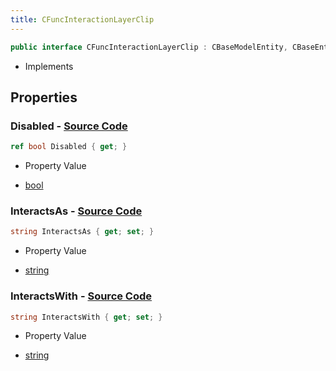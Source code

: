 ```yaml
---
title: CFuncInteractionLayerClip
---
```


```csharp
public interface CFuncInteractionLayerClip : CBaseModelEntity, CBaseEntity, CEntityInstance, ISchemaClass<CEntityInstance>, ISchemaClass<CBaseEntity>, ISchemaClass<CBaseModelEntity>, ISchemaClass<CFuncInteractionLayerClip>, ISchemaField, ISchemaClass, INativeHandle
```

- Implements

## Properties

### **Disabled** - [Source Code](https://github.com/swiftly-solution/swiftlys2/blob/main/managed/src/SwiftlyS2.Generated/Schemas/Interfaces/CFuncInteractionLayerClip.cs#L16)

```csharp
ref bool Disabled { get; }
```

- Property Value

- [bool](https://learn.microsoft.com/dotnet/api/system.boolean)

### **InteractsAs** - [Source Code](https://github.com/swiftly-solution/swiftlys2/blob/main/managed/src/SwiftlyS2.Generated/Schemas/Interfaces/CFuncInteractionLayerClip.cs#L18)

```csharp
string InteractsAs { get; set; }
```

- Property Value

- [string](https://learn.microsoft.com/dotnet/api/system.string)

### **InteractsWith** - [Source Code](https://github.com/swiftly-solution/swiftlys2/blob/main/managed/src/SwiftlyS2.Generated/Schemas/Interfaces/CFuncInteractionLayerClip.cs#L20)

```csharp
string InteractsWith { get; set; }
```

- Property Value

- [string](https://learn.microsoft.com/dotnet/api/system.string)

